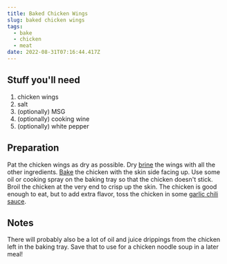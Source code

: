 ```yaml
---
title: Baked Chicken Wings
slug: baked chicken wings
tags:
  - bake
  - chicken
  - meat
date: 2022-08-31T07:16:44.417Z
---
```

## Stuff you'll need

1. chicken wings
1. salt
1. (optionally) MSG
1. (optionally) cooking wine
1. (optionally) white pepper

## Preparation

Pat the chicken wings as dry as possible. Dry [brine](/techniques/brining) the wings with all the other ingredients. [Bake](/techniques/baking) the chicken with the skin side facing up. Use some oil or cooking spray on the baking tray so that the chicken doesn't stick. Broil the chicken at the very end to crisp up the skin. The chicken is good enough to eat, but to add extra flavor, toss the chicken in some [garlic chili sauce](/recipes/garlic-chili-sauce).

## Notes

There will probably also be a lot of oil and juice drippings from the chicken left in the baking tray. Save that to use for a chicken noodle soup in a later meal!